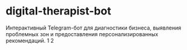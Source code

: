 # digital-therapist-bot
Интерактивный Telegram-бот для диагностики бизнеса, выявления проблемных зон и предоставления персонализированных рекомендаций.
1
2
